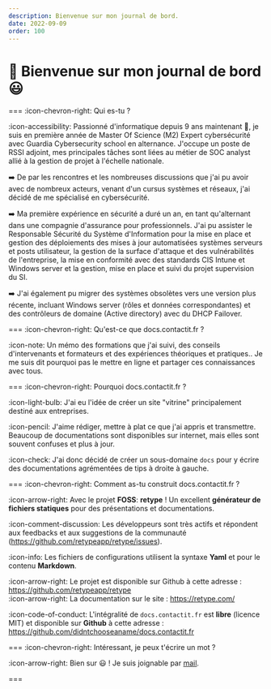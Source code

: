 ```yaml
---
description: Bienvenue sur mon journal de bord.
date: 2022-09-09
order: 100
---
```


# :rocket: Bienvenue sur mon journal de bord 😃

=== :icon-chevron-right: Qui es-tu ?

:icon-accessibility: Passionné d'informatique depuis 9 ans maintenant 🧐, je suis en première année de Master Of Science (M2) Expert cybersécurité avec Guardia Cybersecurity school en alternance. J'occupe un poste de RSSI adjoint, mes principales tâches sont liées au métier de SOC analyst allié à la gestion de projet à l'échelle nationale.

:arrow_right: De par les rencontres et les nombreuses discussions que j'ai pu avoir avec de nombreux acteurs, venant d'un cursus systèmes et réseaux, j'ai décidé de me spécialisé en cybersécurité.

:arrow_right: Ma première expérience en sécurité a duré un an, en tant qu'alternant dans une compagnie d'assurance pour professionnels. J'ai pu assister le Responsable Sécurité du Système d'Information pour la mise en place et gestion des déploiements des mises à jour automatisées systèmes serveurs et posts utilisateur, la gestion de la surface d'attaque et des vulnérabilités de l'entreprise, la mise en conformité avec des standards CIS Intune et Windows server et la gestion, mise en place et suivi du projet supervision du SI.

:arrow_right: J'ai également pu migrer des systèmes obsolètes vers une version plus récente, incluant Windows server (rôles et données correspondantes) et des contrôleurs de domaine (Active directory) avec du DHCP Failover.

=== :icon-chevron-right: Qu'est-ce que docs.contactit.fr ?

:icon-note: Un mémo des formations que j'ai suivi, des conseils d'intervenants et formateurs et des expériences théoriques et pratiques.. 
Je me suis dit pourquoi pas le mettre en ligne et partager ces connaissances avec tous.

=== :icon-chevron-right: Pourquoi docs.contactit.fr ?

:icon-light-bulb: J'ai eu l'idée de créer un site "vitrine" principalement destiné aux entreprises.  

:icon-pencil: J'aime rédiger, mettre à plat ce que j'ai appris et transmettre. Beaucoup de documentations sont disponibles sur internet, mais elles sont souvent confuses et plus à jour.  

:icon-check: J'ai donc décidé de créer un sous-domaine `docs` pour y écrire des documentations agrémentées de tips à droite à gauche.

=== :icon-chevron-right: Comment as-tu construit docs.contactit.fr ?

:icon-arrow-right: Avec le projet **FOSS**: **retype** ! Un excellent **générateur de fichiers statiques** pour des présentations et documentations.  

:icon-comment-discussion: Les développeurs sont très actifs et répondent aux feedbacks et aux suggestions de la communauté (https://github.com/retypeapp/retype/issues).  

:icon-info: Les fichiers de configurations utilisent la syntaxe **Yaml** et pour le contenu **Markdown**.  

:icon-arrow-right: Le projet est disponible sur Github à cette adresse : https://github.com/retypeapp/retype  
:icon-arrow-right: La documentation sur le site : https://retype.com/

:icon-code-of-conduct: L'intégralité de `docs.contactit.fr` est **libre** (licence MIT) et disponible sur **Github** à cette adresse : https://github.com/didntchooseaname/docs.contactit.fr

=== :icon-chevron-right: Intéressant, je peux t'écrire un mot ?

:icon-arrow-right: Bien sur 😃 ! Je suis joignable par [mail](mailto:contactit.yarka@slmail.me).

===
